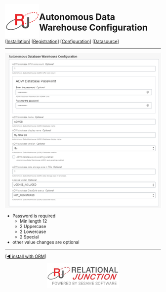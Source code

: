 <a href="http://www.sesamesoftware.com"><img align=left src="../../images/RJOrbit110x110.png"></img></a>

# Autonomous Data Warehouse Configuration

[[Installation](../installguide.md)] [[Registration](../RegistrationGuide.md)] [[Configuration](../configurationGuide.md)] [[Datasource](../DatasourceGuide.md)]

---

![Autonomous Database Warehouse Configuration](../../images/AutonomousDatabaseWarehouseConfiguration.png)

* Password is required
  * Min length 12
  * 2 Uppercase
  * 2 Lowercase
  * 2 Special
* other value changes are optional

---

[[&#9664; install with ORM](../installwithORM.md)]

<p align="center" >  <a href="http://www.sesamesoftware.com"><img align=center src="../../images/poweredBy.png" height="80px"></img></a> </p>
